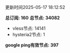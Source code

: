 更新时间2025-05-17 18:12:52

**总订阅: 160**
**总节点: 34082**
- vless节点: 14141
- hysteria2节点: 1

**google ping有效节点: 397**
